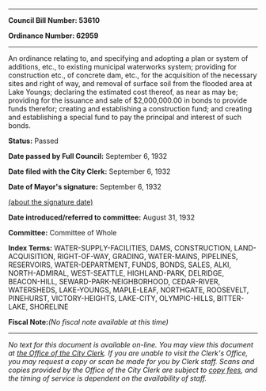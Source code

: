 

********

**Council Bill Number: 53610**
   
**Ordinance Number: 62959**
********

 An ordinance relating to, and specifying and adopting a plan or system of additions, etc., to existing municipal waterworks system; providing for construction etc., of concrete dam, etc., for the acquisition of the necessary sites and right of way, and removal of surface soil from the flooded area at Lake Youngs; declaring the estimated cost thereof, as near as may be; providing for the issuance and sale of $2,000,000.00 in bonds to provide funds therefor; creating and establishing a construction fund; and creating and establishing a special fund to pay the principal and interest of such bonds.

**Status:** Passed
   
**Date passed by Full Council:** September 6, 1932
   
**Date filed with the City Clerk:** September 6, 1932
   
**Date of Mayor's signature:** September 6, 1932
   
[(about the signature date)](/~public/approvaldate.htm)
   
   
   
**Date introduced/referred to committee:** August 31, 1932
   
**Committee:** Committee of Whole
   
   
**Index Terms:** WATER-SUPPLY-FACILITIES, DAMS, CONSTRUCTION, LAND-ACQUISITION, RIGHT-OF-WAY, GRADING, WATER-MAINS, PIPELINES, RESERVOIRS, WATER-DEPARTMENT, FUNDS, BONDS, SALES, ALKI, NORTH-ADMIRAL, WEST-SEATTLE, HIGHLAND-PARK, DELRIDGE, BEACON-HILL, SEWARD-PARK-NEIGHBORHOOD, CEDAR-RIVER, WATERSHEDS, LAKE-YOUNGS, MAPLE-LEAF, NORTHGATE, ROOSEVELT, PINEHURST, VICTORY-HEIGHTS, LAKE-CITY, OLYMPIC-HILLS, BITTER-LAKE, SHORELINE

**Fiscal Note:**_(No fiscal note available at this time)_
********

_No text for this document is available on-line. You may view this document at [the Office of the City Clerk](http://www.seattle.gov/leg/clerk/contactUs.htm). If you are unable to visit the Clerk's Office, you may request a copy or scan be made for you by Clerk staff. Scans and copies provided by the Office of the City Clerk are subject to [copy fees](http://clerk.seattle.gov/~public/clerkfees.htm), and the timing of service is dependent on the availability of staff._

